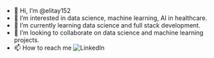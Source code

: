 - 👋 Hi, I’m @elitay152
- 👀 I’m interested in data science, machine learning, AI in healthcare.
- 🌱 I’m currently learning data science and full stack development.
- 💞️ I’m looking to collaborate on data science and machine learning projects.
- 📫 How to reach me ![LinkedIn](https://www.linkedin.com/in/eli-t-3572aa172/)

<!---
elitay152/elitay152 is a ✨ special ✨ repository because its `README.md` (this file) appears on your GitHub profile.
You can click the Preview link to take a look at your changes.
--->
